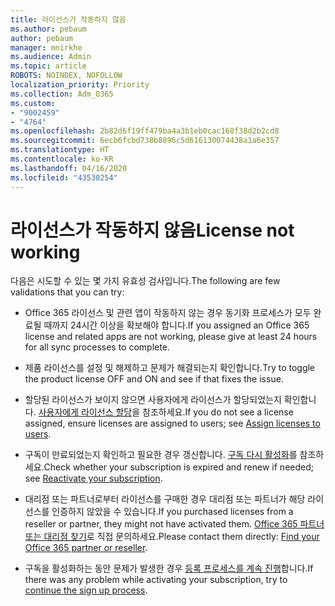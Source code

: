 ```yaml
---
title: 라이선스가 작동하지 않음
ms.author: pebaum
author: pebaum
manager: mnirkhe
ms.audience: Admin
ms.topic: article
ROBOTS: NOINDEX, NOFOLLOW
localization_priority: Priority
ms.collection: Adm_O365
ms.custom:
- "9002459"
- "4764"
ms.openlocfilehash: 2b82d6f19ff479ba4a3b1eb0cac168f38d2b2cd8
ms.sourcegitcommit: 6ecb6fcbd738b8896c5d616130074438a1a6e357
ms.translationtype: HT
ms.contentlocale: ko-KR
ms.lasthandoff: 04/16/2020
ms.locfileid: "43530254"
---
```

# <a name="license-not-working"></a><span data-ttu-id="c4bbf-102">라이선스가 작동하지 않음</span><span class="sxs-lookup"><span data-stu-id="c4bbf-102">License not working</span></span>

<span data-ttu-id="c4bbf-103">다음은 시도할 수 있는 몇 가지 유효성 검사입니다.</span><span class="sxs-lookup"><span data-stu-id="c4bbf-103">The following are few validations that you can try:</span></span>

- <span data-ttu-id="c4bbf-104">Office 365 라이선스 및 관련 앱이 작동하지 않는 경우 동기화 프로세스가 모두 완료될 때까지 24시간 이상을 확보해야 합니다.</span><span class="sxs-lookup"><span data-stu-id="c4bbf-104">If you assigned an Office 365 license and related apps are not working, please give at least 24 hours for all sync processes to complete.</span></span> 

- <span data-ttu-id="c4bbf-105">제품 라이선스를 설정 및 해제하고 문제가 해결되는지 확인합니다.</span><span class="sxs-lookup"><span data-stu-id="c4bbf-105">Try to toggle the product license OFF and ON and see if that fixes the issue.</span></span> 

- <span data-ttu-id="c4bbf-106">할당된 라이선스가 보이지 않으면 사용자에게 라이선스가 할당되었는지 확인합니다. [사용자에게 라이선스 할당](https://docs.microsoft.com/en-us/microsoft-365/admin/manage/assign-licenses-to-users?view=o365-worldwide)을 참조하세요.</span><span class="sxs-lookup"><span data-stu-id="c4bbf-106">If you do not see a license assigned, ensure licenses are assigned to users; see [Assign licenses to users](https://docs.microsoft.com/en-us/microsoft-365/admin/manage/assign-licenses-to-users?view=o365-worldwide).</span></span>

- <span data-ttu-id="c4bbf-107">구독이 만료되었는지 확인하고 필요한 경우 갱신합니다. [구독 다시 활성화](https://docs.microsoft.com/alchemyinsights/reactivate-your-subscription)를 참조하세요.</span><span class="sxs-lookup"><span data-stu-id="c4bbf-107">Check whether your subscription is expired and renew if needed; see [Reactivate your subscription](https://docs.microsoft.com/alchemyinsights/reactivate-your-subscription).</span></span> 

- <span data-ttu-id="c4bbf-108">대리점 또는 파트너로부터 라이선스를 구매한 경우 대리점 또는 파트너가 해당 라이선스를 인증하지 않았을 수 있습니다.</span><span class="sxs-lookup"><span data-stu-id="c4bbf-108">If you purchased licenses from a reseller or partner, they might not have activated them.</span></span> <span data-ttu-id="c4bbf-109">[Office 365 파트너 또는 대리점 찾기](https://docs.microsoft.com//microsoft-365/admin/manage/find-your-partner-or-reseller)로 직접 문의하세요.</span><span class="sxs-lookup"><span data-stu-id="c4bbf-109">Please contact them directly: [Find your Office 365 partner or reseller](https://docs.microsoft.com//microsoft-365/admin/manage/find-your-partner-or-reseller).</span></span>

- <span data-ttu-id="c4bbf-110">구독을 활성화하는 동안 문제가 발생한 경우 [등록 프로세스를 계속 진행](https://go.microsoft.com/fwlink/?linkid=2126800)합니다.</span><span class="sxs-lookup"><span data-stu-id="c4bbf-110">If there was any problem while activating your subscription, try to [continue the sign up process](https://go.microsoft.com/fwlink/?linkid=2126800).</span></span>
